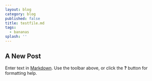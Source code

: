 ```yaml
---
layout: blog
category: blog
published: false
title: testfile.md
tags:
  - bananas
splash: ''
---
```

## A New Post

Enter text in [Markdown](http://daringfireball.net/projects/markdown/). Use the toolbar above, or click the **?** button for formatting help.
##

###

